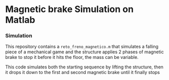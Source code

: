 # Magnetic brake Simulation on Matlab

### Simulation
[comment]: <> (Here goes the animation .gif of the simulation)



This repository contains a `reto_freno_magnetico.m` that simulates a falling piece of a mechanical game and the structure applies 2 phases of magnetic brake
to stop it before it hits the floor, the mass can be variable.

This code simulates both the starting sequence by lifting the structure, then it drops it down to the first and second magnetic brake until it finally stops
